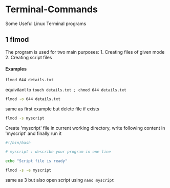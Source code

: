 # Terminal-Commands
Some Useful Linux Terminal programs

## 1  flmod
  The program is used for two main purposes:
    1. Creating files of given mode
    2. Creating script files

#### Examples
```bash
flmod 644 details.txt
```
equivilant to `touch details.txt ; chmod 644 details.txt`

```bash
flmod -o 644 details.txt
```
same as first example but delete file if exists

```bash
flmod -s myscript
```
Create 'myscript' file in current working directory, write following content in 'myscript' and finally run it
```bash
#!/bin/bash

# myscript : describe your program in one line

echo "Script file is ready"
```

```bash
flmod -s -e myscript
```
same as 3 but also open script using `nano myscript`
